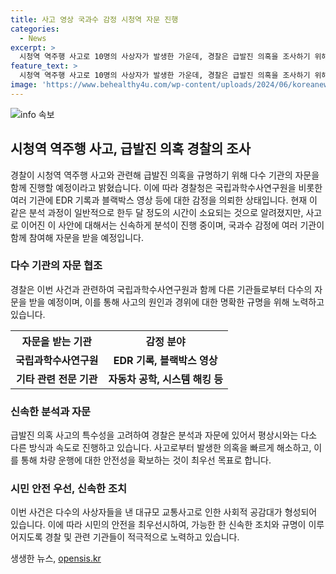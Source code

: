 ```yaml
---
title: 사고 영상 국과수 감정 시청역 자문 진행
categories:
  - News
excerpt: >
  시청역 역주행 사고로 10명의 사상자가 발생한 가운데, 경찰은 급발진 의혹을 조사하기 위해 국립과학수사연구원 등 다수 기관의 자문을 받을 예정이라고 밝혔습니다. 경찰은 현재 EDR 기록과 블랙박스 영상 등을 국과수에 의뢰한 상태이며, 사고의 신속한 분석을 위해 여러 기관이 참여해 자문을 진행할 예정이라고 전했습니다. 사고 관련 정보는 027811234 또는 kbs1234@kbs.co.kr로 제보할 수 있으며, KBS뉴스 구독을 통해 최신 소식을 받을 수 있습니다.
feature_text: >
  시청역 역주행 사고로 10명의 사상자가 발생한 가운데, 경찰은 급발진 의혹을 조사하기 위해 국립과학수사연구원 등 다수 기관의 자문을 받을 예정이라고 밝혔습니다. 경찰은 현재 EDR 기록과 블랙박스 영상 등을 국과수에 의뢰한 상태이며, 사고의 신속한 분석을 위해 여러 기관이 참여해 자문을 진행할 예정이라고 전했습니다. 사고 관련 정보는 027811234 또는 kbs1234@kbs.co.kr로 제보할 수 있으며, KBS뉴스 구독을 통해 최신 소식을 받을 수 있습니다.
image: 'https://www.behealthy4u.com/wp-content/uploads/2024/06/koreanews.jpg'
---
```


<p><img src="https://www.behealthy4u.com/wp-content/uploads/2024/06/koreanews.jpg" alt="info 속보" /></p>

<h2 data-ke-size="size26">시청역 역주행 사고, 급발진 의혹 경찰의 조사</h2>

<p data-ke-size="size16">경찰이 시청역 역주행 사고와 관련해 급발진 의혹을 규명하기 위해 다수 기관의 자문을 함께 진행할 예정이라고 밝혔습니다. 이에 따라 경찰청은 국립과학수사연구원을 비롯한 여러 기관에 EDR 기록과 블랙박스 영상 등에 대한 감정을 의뢰한 상태입니다. 현재 이 같은 분석 과정이 일반적으로 한두 달 정도의 시간이 소요되는 것으로 알려졌지만, 사고로 이어진 이 사안에 대해서는 신속하게 분석이 진행 중이며, 국과수 감정에 여러 기관이 함께 참여해 자문을 받을 예정입니다.</p>

<h3>다수 기관의 자문 협조</h3>

<p data-ke-size="size16">경찰은 이번 사건과 관련하여 국립과학수사연구원과 함께 다른 기관들로부터 다수의 자문을 받을 예정이며, 이를 통해 사고의 원인과 경위에 대한 명확한 규명을 위해 노력하고 있습니다.</p>

<table>
  <tr>
    <th>자문을 받는 기관</th>
    <th>감정 분야</th>
  </tr>
  <tr>
    <td style="text-align: center; height: 17px;"><b>국립과학수사연구원</b></td>
    <td style="text-align: center; height: 17px;"><b>EDR 기록, 블랙박스 영상</b></td>
  </tr>
  <tr>
    <td style="text-align: center; height: 17px;"><b>기타 관련 전문 기관</b></td>
    <td style="text-align: center; height: 17px;"><b>자동차 공학, 시스템 해킹 등</b></td>
  </tr>
</table>

<h3>신속한 분석과 자문</h3>

<p data-ke-size="size16">급발진 의혹 사고의 특수성을 고려하여 경찰은 분석과 자문에 있어서 평상시와는 다소 다른 방식과 속도로 진행하고 있습니다. 사고로부터 발생한 의혹을 빠르게 해소하고, 이를 통해 차량 운행에 대한 안전성을 확보하는 것이 최우선 목표로 합니다.</p>

<h3>시민 안전 우선, 신속한 조치</h3>

<p data-ke-size="size16">이번 사건은 다수의 사상자들을 낸 대규모 교통사고로 인한 사회적 공감대가 형성되어 있습니다. 이에 따라 시민의 안전을 최우선시하여, 가능한 한 신속한 조치와 규명이 이루어지도록 경찰 및 관련 기관들이 적극적으로 노력하고 있습니다.</p>
생생한 뉴스, <a href="https://opensis.kr" rel="dofollow">opensis.kr</a>


